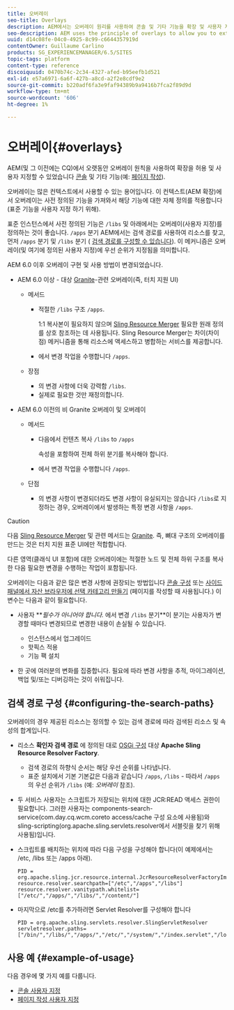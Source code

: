 ```yaml
---
title: 오버레이
seo-title: Overlays
description: AEM에서는 오버레이 원리를 사용하여 콘솔 및 기타 기능을 확장 및 사용자 지정할 수 있습니다
seo-description: AEM uses the principle of overlays to allow you to extend and customize the consoles and other functionality
uuid: d14c08fe-04c0-4925-8c99-c6644357919d
contentOwner: Guillaume Carlino
products: SG_EXPERIENCEMANAGER/6.5/SITES
topic-tags: platform
content-type: reference
discoiquuid: 0470b74c-2c34-4327-afed-b95eefb1d521
exl-id: e57a6971-6a6f-427b-a8cd-a2f2e8cdf9e2
source-git-commit: b220adf6fa3e9faf94389b9a9416b7fca2f89d9d
workflow-type: tm+mt
source-wordcount: '606'
ht-degree: 1%

---
```


# 오버레이{#overlays}

AEM(및 그 이전에는 CQ)에서 오랫동안 오버레이 원칙을 사용하여 확장을 허용 및 사용자 지정할 수 있었습니다 [콘솔](/help/sites-developing/customizing-consoles-touch.md) 및 기타 기능(예: [페이지 작성](/help/sites-developing/customizing-page-authoring-touch.md)).

오버레이는 많은 컨텍스트에서 사용할 수 있는 용어입니다. 이 컨텍스트(AEM 확장)에서 오버레이는 사전 정의된 기능을 가져와서 해당 기능에 대한 자체 정의를 적용합니다(표준 기능을 사용자 지정 하기 위해).

표준 인스턴스에서 사전 정의된 기능은 `/libs` 및 아래에서는 오버레이(사용자 지정)를 정의하는 것이 좋습니다. `/apps` 분기 AEM에서는 검색 경로를 사용하여 리소스를 찾고, 먼저 `/apps` 분기 및 `/libs` 분기 ( [검색 경로를 구성할 수 있습니다](#configuring-the-search-paths)). 이 메커니즘은 오버레이(및 여기에 정의된 사용자 지정)에 우선 순위가 지정됨을 의미합니다.

AEM 6.0 이후 오버레이 구현 및 사용 방법이 변경되었습니다.

* AEM 6.0 이상 - 대상 [Granite](https://helpx.adobe.com/experience-manager/6-5/sites/developing/using/reference-materials/granite-ui/api/index.html)-관련 오버레이(즉, 터치 지원 UI)

   * 메서드

      * 적절한 `/libs` 구조 `/apps`.

         1:1 복사본이 필요하지 않으며 [Sling Resource Merger](/help/sites-developing/sling-resource-merger.md) 필요한 원래 정의를 상호 참조하는 데 사용됩니다. Sling Resource Merger는 차이(차이점) 메커니즘을 통해 리소스에 액세스하고 병합하는 서비스를 제공합니다.

      * 에서 변경 작업을 수행합니다 `/apps`.
   * 장점

      * 의 변경 사항에 더욱 강력함 `/libs`.
      * 실제로 필요한 것만 재정의합니다.


* AEM 6.0 이전의 비 Granite 오버레이 및 오버레이

   * 메서드

      * 다음에서 컨텐츠 복사 `/libs` to `/apps`

         속성을 포함하여 전체 하위 분기를 복사해야 합니다.

      * 에서 변경 작업을 수행합니다 `/apps`.
   * 단점

      * 의 변경 사항이 변경되더라도 변경 사항이 유실되지는 않습니다 `/libs`로 지정하는 경우, 오버레이에서 발생하는 특정 변경 사항을 `/apps`.


>[!CAUTION]
>
>다음 [Sling Resource Merger](/help/sites-developing/sling-resource-merger.md) 및 관련 메서드는 [Granite](https://helpx.adobe.com/experience-manager/6-5/sites/developing/using/reference-materials/granite-ui/api/index.html). 즉, 뼈대 구조의 오버레이를 만드는 것은 터치 지원 표준 UI에만 적합합니다.
>
>다른 영역(클래식 UI 포함)에 대한 오버레이에는 적절한 노드 및 전체 하위 구조를 복사한 다음 필요한 변경을 수행하는 작업이 포함됩니다.

오버레이는 다음과 같은 많은 변경 사항에 권장되는 방법입니다 [콘솔 구성](/help/sites-developing/customizing-consoles-touch.md#create-a-custom-console) 또는 [사이드 패널에서 자산 브라우저에 선택 카테고리 만들기](/help/sites-developing/customizing-page-authoring-touch.md#add-new-selection-category-to-asset-browser) (페이지를 작성할 때 사용됩니다.) 이 변수는 다음과 같이 필요합니다.

* 사용자 ***필수가 아니어야 합니다.* 에서 변경 `/libs` 분기&#x200B;**이 분기는 사용자가 변경할 때마다 변경되므로 변경한 내용이 손실될 수 있습니다.

   * 인스턴스에서 업그레이드
   * 핫픽스 적용
   * 기능 팩 설치

* 한 곳에 여러분의 변화를 집중합니다. 필요에 따라 변경 사항을 추적, 마이그레이션, 백업 및/또는 디버깅하는 것이 쉬워집니다.

## 검색 경로 구성 {#configuring-the-search-paths}

오버레이의 경우 제공된 리소스는 정의할 수 있는 검색 경로에 따라 검색된 리소스 및 속성의 합계입니다.

* 리소스 **확인자 검색 경로** 에 정의된 대로 [OSGi 구성](/help/sites-deploying/configuring-osgi.md) 대상 **Apache Sling Resource Resolver Factory**.

   * 검색 경로의 하향식 순서는 해당 우선 순위를 나타냅니다.
   * 표준 설치에서 기본 기본값은 다음과 같습니다 `/apps`, `/libs` - 따라서 `/apps` 의 우선 순위가 `/libs` (예: *오버레이* 참조).

* 두 서비스 사용자는 스크립트가 저장되는 위치에 대한 JCR:READ 액세스 권한이 필요합니다. 그러한 사용자는 components-search-service(com.day.cq.wcm.coreto access/cache 구성 요소에 사용됨)와 sling-scripting(org.apache.sling.servlets.resolver에서 서블릿을 찾기 위해 사용됨)입니다.
* 스크립트를 배치하는 위치에 따라 다음 구성을 구성해야 합니다(이 예제에서는 /etc, /libs 또는 /apps 아래).

   ```
   PID = org.apache.sling.jcr.resource.internal.JcrResourceResolverFactoryImpl
   resource.resolver.searchpath=["/etc","/apps","/libs"]
   resource.resolver.vanitypath.whitelist=["/etc/","/apps/","/libs/","/content/"]
   ```

* 마지막으로 /etc를 추가하려면 Servlet Resolver를 구성해야 합니다

   ```
   PID = org.apache.sling.servlets.resolver.SlingServletResolver
   servletresolver.paths=["/bin/","/libs/","/apps/","/etc/","/system/","/index.servlet","/login.servlet","/services/"]
   ```

## 사용 예 {#example-of-usage}

다음 경우에 몇 가지 예를 다룹니다.

* [콘솔 사용자 지정](/help/sites-developing/customizing-consoles-touch.md)
* [페이지 작성 사용자 지정](/help/sites-developing/customizing-page-authoring-touch.md)
